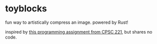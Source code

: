 # toyblocks
fun way to artistically compress an image. powered by Rust!

inspired by [this programming assignment from CPSC 221](https://www.students.cs.ubc.ca/~cs-221/2019W1/mps/p3/), but shares no code.
